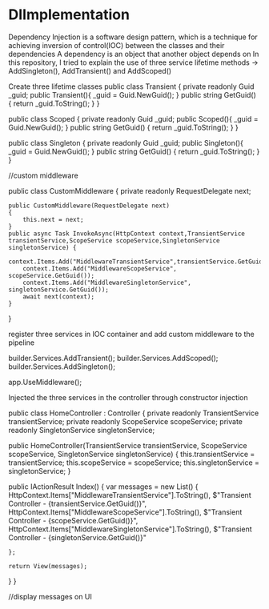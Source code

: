# DIImplementation
Dependency Injection is a software design pattern, which is a technique for achieving inversion of control(IOC) between the classes and their dependencies
A dependency is an object that another object depends on
In this repository, I tried to explain the use of three service lifetime methods -> AddSingleton(), AddTransient() and AddScoped()

Create three lifetime classes 
public class Transient
{
private readonly Guid _guid;
public Transient(){
  _guid = Guid.NewGuid();
}
public string GetGuid()
{
    return _guid.ToString();
}
}

public class Scoped
{
private readonly Guid _guid;
public Scoped(){
  _guid = Guid.NewGuid();
}
public string GetGuid()
{
    return _guid.ToString();
}
}

public class Singleton
{
private readonly Guid _guid;
public Singleton(){
  _guid = Guid.NewGuid();
}
public string GetGuid()
{
    return _guid.ToString();
}
}

//custom middleware 


public class CustomMiddleware
{
    private readonly RequestDelegate next;

    public CustomMiddleware(RequestDelegate next)
    {
        this.next = next;
    }
    public async Task InvokeAsync(HttpContext context,TransientService transientService,ScopeService scopeService,SingletonService singletonService) { 
        context.Items.Add("MiddlewareTransientService",transientService.GetGuid());
        context.Items.Add("MiddlewareScopeService", scopeService.GetGuid());
        context.Items.Add("MiddlewareSingletonService", singletonService.GetGuid());
        await next(context);
    }
}


register three services in IOC container and add custom middleware to the pipeline 

builder.Services.AddTransient<TransientService>();
builder.Services.AddScoped<ScopeService>();
builder.Services.AddSingleton<SingletonService>();


app.UseMiddleware<CustomMiddleware>();


Injected the three services in the controller through constructor injection 

public class HomeController : Controller
{
private readonly TransientService transientService;
private readonly ScopeService scopeService;
private readonly SingletonService singletonService;

public HomeController(TransientService transientService, ScopeService scopeService, SingletonService singletonService)
{
    this.transientService = transientService;
    this.scopeService = scopeService;
    this.singletonService = singletonService;
}

public IActionResult Index()
{
    var messages = new List<string>()
    {
        HttpContext.Items["MiddlewareTransientService"].ToString(),
        $"Transient Controller - {transientService.GetGuid()}",
         HttpContext.Items["MiddlewareScopeService"].ToString(),
        $"Transient Controller - {scopeService.GetGuid()}",
         HttpContext.Items["MiddlewareSingletonService"].ToString(),
        $"Transient Controller - {singletonService.GetGuid()}"

    };
    
    return View(messages);
}
}


//display messages on UI
